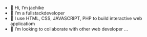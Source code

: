 - 👋 Hi, I’m jachike
- 👀 I’m a fullstackdeveloper
- 🌱 I use HTML, CSS, JAVASCRIPT, PHP to build interactive web applicatiom
- 💞️ I’m looking to collaborate with other web developer ...


<!---
jachi-jaja/jachi-jaja is a ✨ special ✨ repository because its `README.md` (this file) appears on your GitHub profile.
You can click the Preview link to take a look at your changes.
--->
